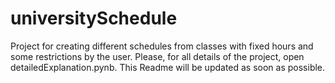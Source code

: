 # universitySchedule
Project for creating different schedules from classes with fixed hours and some restrictions by the user.
Please, for all details of the project, open detailedExplanation.pynb. This Readme will be updated as soon as possible.
